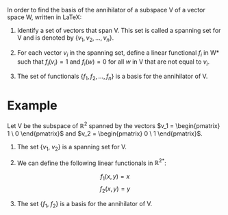 In order to find the basis of the annihilator of a subspace V of a vector space W, written in LaTeX:

1.  Identify a set of vectors that span V. This set is called a spanning set for V and is denoted by {$v_1, v_2, ..., v_n$}.
    
2.  For each vector $v_i$ in the spanning set, define a linear functional $f_i$ in W* such that $f_i(v_i) = 1$ and $f_i(w) = 0$ for all $w$ in V that are not equal to $v_i$.
    
3.  The set of functionals {$f_1, f_2, ..., f_n$} is a basis for the annihilator of V.
# Example
Let V be the subspace of $\mathbb{R}^2$ spanned by the vectors $v_1 = \begin{pmatrix} 1 \ 0 \end{pmatrix}$ and $v_2 = \begin{pmatrix} 0 \ 1 \end{pmatrix}$.

1.  The set {$v_1$, $v_2$} is a spanning set for V.
    
2.  We can define the following linear functionals in ${\mathbb{R}^2}^*$:
    
$$f_1(x, y) = x$$
$$f_2(x, y) = y$$

3.  The set {$f_1$, $f_2$} is a basis for the annihilator of V.